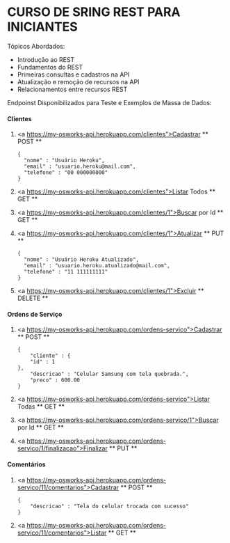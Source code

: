 # CURSO DE SRING REST PARA INICIANTES

Tópicos Abordados:
   - Introdução ao REST
   - Fundamentos do REST
   - Primeiras consultas e cadastros na API
   - Atualização e remoção de recursos na API
   - Relacionamentos entre recursos REST
   
Endpoinst Disponibilizados para Teste e Exemplos de Massa de Dados:

#### Clientes

1. <a https://my-osworks-api.herokuapp.com/clientes">Cadastrar</a> ** POST **
	```
	{
	  "nome" : "Usuário Heroku",
	  "email" : "usuario.heroku@mail.com",
	  "telefone" : "00 000000000"
	}
	```

2. <a https://my-osworks-api.herokuapp.com/clientes">Listar Todos</a> ** GET **

3. <a https://my-osworks-api.herokuapp.com/clientes/1">Buscar por Id</a> ** GET **

4. <a https://my-osworks-api.herokuapp.com/clientes/1">Atualizar</a> ** PUT **
	```
	{
	  "nome" : "Usuário Heroku Atualizado",
	  "email" : "usuario.heroku.atualizado@mail.com",
	  "telefone" : "11 111111111"
	}
	```
5. <a https://my-osworks-api.herokuapp.com/clientes/1">Excluir</a> ** DELETE **

#### Ordens de Serviço

1. <a https://my-osworks-api.herokuapp.com/ordens-servico">Cadastrar</a> ** POST **
	```
	{
  		"cliente" : {
    	"id" : 1
  	},
  		"descricao" : "Celular Samsung com tela quebrada.",
  		"preco" : 600.00
	}
	```

2. <a https://my-osworks-api.herokuapp.com/ordens-servico">Listar Todas</a> ** GET **

3. <a https://my-osworks-api.herokuapp.com/ordens-servico/1">Buscar por Id</a> ** GET **

4. <a https://my-osworks-api.herokuapp.com/ordens-servico/1/finalizacao">Finalizar</a> ** PUT **

#### Comentários

1. <a https://my-osworks-api.herokuapp.com/ordens-servico/11/comentarios">Cadastrar</a> ** POST **
	```
	{
		"descricao" : "Tela do celular trocada com sucesso"
	}
	```
	
2. <a https://my-osworks-api.herokuapp.com/ordens-servico/11/comentarios">Listar</a> ** GET **

 

